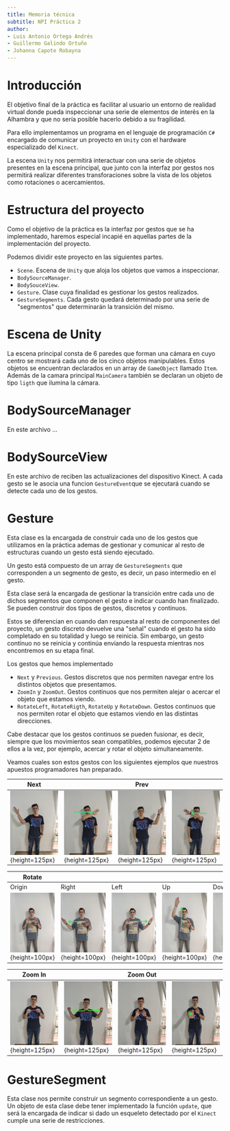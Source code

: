```yaml
---
title: Memoria técnica
subtitle: NPI Práctica 2
author:
- Luis Antonio Ortega Andrés
- Guillermo Galindo Ortuño
- Johanna Capote Robayna
---
```


Introducción
============

El objetivo final de la práctica es facilitar al usuario un entorno de realidad virtual donde pueda inspeccionar una serie de elementos de interés en la Alhambra y que no sería posible hacerlo debido a su fragilidad.

Para ello implementamos un programa en el lenguaje de programación `C#` encargado de comunicar un proyecto en `Unity` con el hardware especializado del `Kinect`.

La escena `Unity` nos permitirá interactuar con una serie de objetos presentes en la escena principal, que junto con la interfaz por gestos nos permitirá realizar diferentes transforaciones sobre la vista de los objetos como rotaciones o acercamientos.

Estructura del proyecto
=======================

Como el objetivo de la práctica es la interfaz por gestos que se ha implementado, haremos especial incapié en aquellas partes de la implementación del proyecto.

Podemos dividir este proyecto en las siguientes partes.

- `Scene`. Escena de `Unity` que aloja los objetos que vamos a inspeccionar.
- `BodySourceManager`.
- `BodySouceView`.
- `Gesture`. Clase cuya finalidad es gestionar los gestos realizados.
- `GestureSegments`. Cada gesto quedará determinado por una serie de "segmentos" que determinarán la transición del mismo.

Escena de Unity
===============

La escena principal consta de 6 paredes que forman una cámara en cuyo centro se mostrará cada uno de los cinco objetos manipulables. Estos objetos se encuentran declarados en un array de `GameObject` llamado `Item`. Además de la camara principal `MainCamera` también se declaran un objeto de tipo `ligth` que ilumina la cámara.

BodySourceManager
=================

En este archivo ...

BodySourceView
==============

En este archivo de reciben las actualizaciones del dispositivo Kinect. A cada gesto se le asocia una funcion `GestureEvent`que se ejecutará cuando se detecte cada uno de los gestos.

Gesture
=======

Esta clase es la encargada de construir cada uno de los gestos que utilizamos en la práctica ademas de gestionar y comunicar al resto de estructuras cuando un gesto está siendo ejecutado.

Un gesto está compuesto de un array de `GestureSegments` que corresponden a un segmento de gesto, es decir, un paso intermedio en el gesto.

Esta clase será la encargada de gestionar la transición entre cada uno de dichos segmentos que componen el gesto e indicar cuando han finalizado. Se pueden construir dos tipos de gestos, discretos y continuos.

Estos se diferencian en cuando dan respuesta al resto de componentes del proyecto, un gesto discreto devuelve una "señal" cuando el gesto ha sido completado en su totalidad y luego se reinicia. Sin embargo, un gesto contínuo no se reinicia y continúa enviando la respuesta mientras nos encontremos en su etapa final.

Los gestos que hemos implementado
- ``Next`` y `Previous`. Gestos discretos que nos permiten navegar entre los distintos objetos que presentamos.
- ``ZoomIn`` y ``ZoomOut``. Gestos continuos que nos permiten alejar o acercar el objeto que estamos viendo.
- ``RotateLeft``, ``RotateRigth``, ``RotateUp`` y ``RotateDown``. Gestos continuos que nos permiten rotar el objeto que estamos viendo en las distintas direcciones.

Cabe destacar que los gestos continuos se pueden fusionar, es decir, siempre que los movimientos sean compatibles, podemos ejecutar 2 de ellos a la vez, por ejemplo, acercar y rotar el objeto simultaneamente.

Veamos cuales son estos gestos con los siguientes ejemplos que nuestros apuestos programadores han preparado.

| Next          || Prev                   | |
| ------------- |-------------|------|------|
| ![Next](next1.jpg){height=125px} |![Next](next2.jpg){height=125px} |![Next](prev1.jpg){height=125px} |![Next](prev2.jpg){height=125px} |

| Rotate | | | | |
| ------------- |-------------|------|------|---|
| Origin | Right | Left | Up | Down|
|![Next](guille1.jpg){height=100px} |![Next](derecha.jpg){height=100px} |![Next](izquierda.jpg){height=100px} |![Next](arriba.jpg){height=100px} |![Next](abajo.jpg){height=100px}|

|Zoom In | |Zoom Out  | |
| ------------- |-------------|------|------|
|![Next](zoomin1.jpg){height=125px} |![Next](zoomin2.jpg){height=125px} |![Next](zoomout1.jpg){height=125px} |![Next](zoomout2.jpg){height=125px}|
GestureSegment
===============

Esta clase nos permite construir un segmento correspondiente a un gesto. Un objeto de esta clase debe tener implementado la función `update`, que será la encargada de indicar si dado un esqueleto detectado por el `Kinect` cumple una serie de restricciones.
